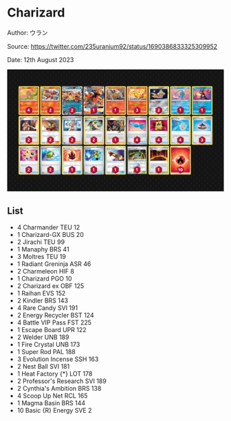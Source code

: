 # Charizard

Author: ウラン

Source: <https://twitter.com/235uranium92/status/1690386833325309952>

Date: 12th August 2023

![decklist](../../images/OBF/Charizard/1-%20Charizard.png)

## List

* 4 Charmander TEU 12
* 1 Charizard-GX BUS 20
* 2 Jirachi TEU 99
* 1 Manaphy BRS 41
* 3 Moltres TEU 19
* 1 Radiant Greninja ASR 46
* 2 Charmeleon HIF 8
* 1 Charizard PGO 10
* 2 Charizard ex OBF 125
* 1 Raihan EVS 152
* 2 Kindler BRS 143
* 4 Rare Candy SVI 191
* 2 Energy Recycler BST 124
* 4 Battle VIP Pass FST 225
* 1 Escape Board UPR 122
* 2 Welder UNB 189
* 1 Fire Crystal UNB 173
* 1 Super Rod PAL 188
* 3 Evolution Incense SSH 163
* 2 Nest Ball SVI 181
* 1 Heat Factory {*} LOT 178
* 2 Professor's Research SVI 189
* 2 Cynthia's Ambition BRS 138
* 4 Scoop Up Net RCL 165
* 1 Magma Basin BRS 144
* 10 Basic {R} Energy SVE 2
